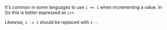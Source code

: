 It's common in some languages to use `i += 1` when incrementing a value.
In Go this is better expressed as `i++`.

Likewise, `i -= 1` should be replaced with `i--`.
